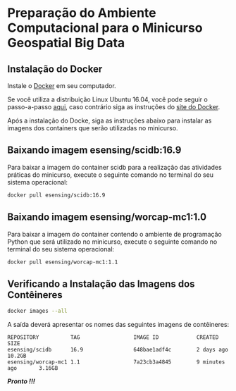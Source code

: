 # Preparação do Ambiente Computacional para o Minicurso **Geospatial Big Data**

## Instalação do Docker

Instale o [Docker](https://www.docker.com) em seu computador.

Se você utiliza a distribuição Linux Ubuntu 16.04, você pode seguir o passo-a-passo [aqui](https://www.digitalocean.com/community/tutorials/como-instalar-e-usar-o-docker-no-ubuntu-16-04-pt), caso contrário siga as instruções do [site do Docker](https://www.docker.com/community-edition).

Após a instalação do Docke, siga as instruções abaixo para instalar as imagens dos containers que serão utilizadas no minicurso.


## Baixando imagem esensing/scidb:16.9

Para baixar a imagem do container scidb para a realização das atividades práticas do minicurso, execute o seguinte comando no terminal do seu sistema operacional:
```bash
docker pull esensing/scidb:16.9
```


## Baixando imagem esensing/worcap-mc1:1.0

Para baixar a imagem do container contendo o ambiente de programação Python que será utilizado no minicurso, execute o seguinte comando no terminal do seu sistema operacional:
```bash
docker pull esensing/worcap-mc1:1.1
```


## Verificando a Instalação das Imagens dos Contêineres

```bash
docker images --all
```

A saída deverá apresentar os nomes das seguintes imagens de contêineres:
```
REPOSITORY          TAG                 IMAGE ID            CREATED             SIZE
esensing/scidb      16.9                648bae1adf4c        2 days ago          10.2GB
esensing/worcap-mc1 1.1                 7a23cb3a4845        9 minutes ago       3.16GB
```


***Pronto !!!***

